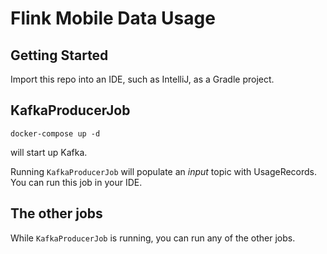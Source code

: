 # Flink Mobile Data Usage

## Getting Started

Import this repo into an IDE, such as IntelliJ, as a Gradle project.

## KafkaProducerJob

```
docker-compose up -d
```

will start up Kafka.

Running `KafkaProducerJob` will populate an _input_ topic with UsageRecords.
You can run this job in your IDE.

## The other jobs

While `KafkaProducerJob` is running, you can run any of the other jobs.

